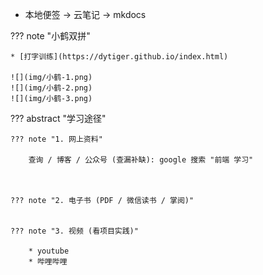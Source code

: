 
* 本地便签 -> 云笔记 -> mkdocs

??? note "小鹤双拼"

    * [打字训练](https://dytiger.github.io/index.html)

    ![](img/小鹤-1.png)
    ![](img/小鹤-2.png)
    ![](img/小鹤-3.png)

??? abstract "学习途径"

    ??? note "1. 网上资料"

        查询 / 博客 / 公众号 (查漏补缺): google 搜索 "前端 学习"



    ??? note "2. 电子书 (PDF / 微信读书 / 掌阅)"


    ??? note "3. 视频 (看项目实践)"

        * youtube
        * 哔哩哔哩
